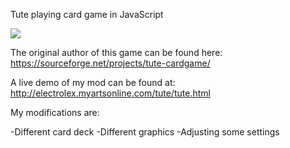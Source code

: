 Tute playing card game in JavaScript

<img src="https://i.imgur.com/nAzNuw3.png">

The original author of this game can be found here: https://sourceforge.net/projects/tute-cardgame/

A live demo of my mod can be found at: http://electrolex.myartsonline.com/tute/tute.html

My modifications are:

-Different card deck
-Different graphics
-Adjusting some settings
